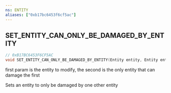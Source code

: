 ```yaml
---
ns: ENTITY
aliases: ["0xb17bc6453f6cf5ac"]
---
```

## SET_ENTITY_CAN_ONLY_BE_DAMAGED_BY_ENTITY

```c
// 0xB17BC6453F6CF5AC
void SET_ENTITY_CAN_ONLY_BE_DAMAGED_BY_ENTITY(Entity entity, Entity entity);
```

first param is the entity to modify, the second is the only entity that can damage the first

Sets an entity to only be damaged by one other entity

